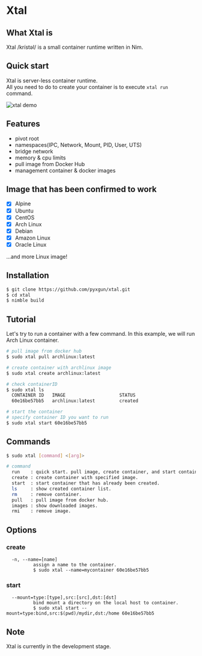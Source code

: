 # Xtal
## What Xtal is
Xtal /krístəl/ is a small container runtime written in Nim.

## Quick start
Xtal is server-less container runtime.  
All you need to do to create your container is to execute `xtal run` command.  

![xtal demo](https://raw.githubusercontent.com/wiki/pyxgun/xtal/xtal_introduce.gif)

## Features
- pivot root
- namespaces(IPC, Network, Mount, PID, User, UTS)
- bridge network
- memory & cpu limits
- pull image from Docker Hub
- management container & docker images

## Image that has been confirmed to work
- [x] Alpine
- [x] Ubuntu
- [x] CentOS
- [x] Arch Linux
- [x] Debian
- [x] Amazon Linux
- [x] Oracle Linux

...and more Linux image!

## Installation
```sh
$ git clone https://github.com/pyxgun/xtal.git
$ cd xtal
$ nimble build
```

## Tutorial
Let's try to run a container with a few command.
In this example, we will run Arch Linux container.
```sh
# pull image from docker hub
$ sudo xtal pull archlinux:latest

# create container with archlinux image
$ sudo xtal create archlinux:latest

# check containerID
$ sudo xtal ls
  CONTAINER ID   IMAGE                    STATUS
  60e16be57bb5   archlinux:latest         created

# start the container
# specify container ID you want to run
$ sudo xtal start 60e16be57bb5
```

## Commands
```sh
$ sudo xtal [command] <[arg]>

# command
  run    : quick start. pull image, create container, and start container.
  create : create container with specified image.
  start  : start container that has already been created.
  ls     : show created container list.
  rm     : remove container.
  pull   : pull image from docker hub.
  images : show downloaded images.
  rmi    : remove image.
```

## Options
### create
```
  -n, --name=[name]
          assign a name to the container.
          $ sudo xtal --name=mycontainer 60e16be57bb5
```

### start
```
  --mount=type:[type],src:[src],dst:[dst]
          bind mount a directory on the local host to container.
          $ sudo xtal start --mount=type:bind,src:$(pwd)/mydir,dst:/home 60e16be57bb5
```

## Note
Xtal is currently in the development stage.
